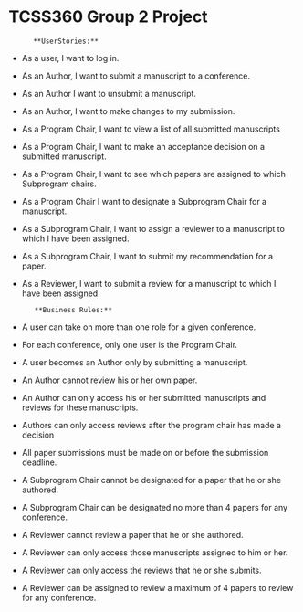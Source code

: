 # TCSS360 Group 2 Project
          **UserStories:**

 - As a user, I want to log in.
 - As an Author, I want to submit a manuscript to a conference.
 - As an Author I want to unsubmit a manuscript.
 - As an Author, I want to make changes to my submission.
 - As a Program Chair, I want to view a list of all submitted manuscripts
 - As a Program Chair, I want to make an acceptance decision on a submitted manuscript.
 - As a Program Chair, I want to see which papers are assigned to which Subprogram chairs.
 - As a Program Chair I want to designate a Subprogram Chair for a manuscript.
 - As a Subprogram Chair, I want to assign a reviewer to a manuscript to which I have been assigned.
 - As a Subprogram Chair, I want to submit my recommendation for a paper.
 - As a Reviewer, I want to submit a review for a manuscript to which I have been assigned.


          **Business Rules:**

 - A user can take on more than one role for a given conference.
 - For each conference, only one user is the Program Chair.
 - A user becomes an Author only by submitting a manuscript.
 - An Author cannot review his or her own paper.
 - An Author can only access his or her submitted manuscripts and reviews for these manuscripts.
 - Authors can only access reviews after the program chair has made a decision
 - All paper submissions must be made on or before the submission deadline.
 - A Subprogram Chair cannot be designated for a paper that he or she authored.
 - A Subprogram Chair can be designated no more than 4 papers for any conference.
 - A Reviewer cannot review a paper that he or she authored.
 - A Reviewer can only access those manuscripts assigned to him or her.
 - A Reviewer can only access the reviews that he or she submits.
 - A Reviewer can be assigned to review a maximum of 4 papers to review for any conference.

